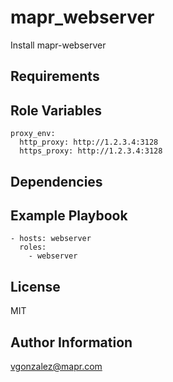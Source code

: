 mapr_webserver
=========

Install mapr-webserver

Requirements
------------

Role Variables
--------------

```
proxy_env:
  http_proxy: http://1.2.3.4:3128
  https_proxy: http://1.2.3.4:3128
```

Dependencies
------------


Example Playbook
----------------

```
- hosts: webserver
  roles:
    - webserver
```


License
-------

MIT

Author Information
------------------

vgonzalez@mapr.com